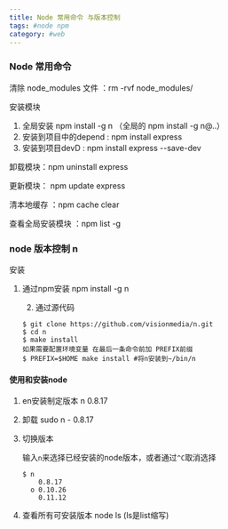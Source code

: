 ```yaml
---
title: Node 常用命令 与版本控制
tags: #node npm
category: #web
---
```

### Node 常用命令

清除 node_modules 文件 ：rm -rvf node_modules/

安装模块  

1. 全局安装 npm install -g n   （全局的 npm install -g n@..）
2. 安装到项目中的depend :  npm install express 
3. 安装到项目devD  : npm install express --save-dev

卸载模块：npm uninstall express

更新模块： npm update express

清本地缓存 ：npm cache clear

查看全局安装模块 ：npm list -g

### node 版本控制 n

安装 

 1. 通过npm安装 npm install -g n

	2. 通过源代码

    ```
    $ git clone https://github.com/visionmedia/n.git
    $ cd n
    $ make install
    如果需要配置环境变量 在最后一条命令前加 PREFIX前缀
    $ PREFIX=$HOME make install #将n安装到~/bin/n
    ```

#### 使用和安装node

1. en安装制定版本   n 0.8.17    

2. 卸载  sudo n - 0.8.17

3. 切换版本 

     输入`n`来选择已经安装的node版本，或者通过`^C`取消选择 

   ```
   $ n
       0.8.17
     ο 0.10.26
       0.11.12
   ```

4. 查看所有可安装版本 node ls   (ls是list缩写)